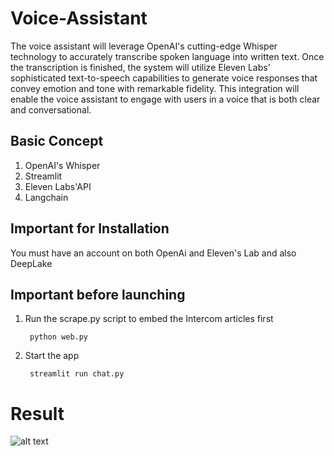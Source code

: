# Voice-Assistant
The voice assistant will leverage OpenAI's cutting-edge Whisper technology to accurately transcribe spoken language into written text. Once the transcription is finished, the system will utilize Eleven Labs' sophisticated text-to-speech capabilities to generate voice responses that convey emotion and tone with remarkable fidelity. This integration will enable the voice assistant to engage with users in a voice that is both clear and conversational.

## Basic Concept
1. OpenAI's Whisper
2. Streamlit 
3. Eleven Labs'API
4. Langchain

## Important for Installation
You must have an account on both OpenAi and Eleven's Lab and also DeepLake 


## Important before launching

1. Run the scrape.py script to embed the Intercom articles first

        python web.py

2. Start the app 

        streamlit run chat.py

# Result
![alt text]()



